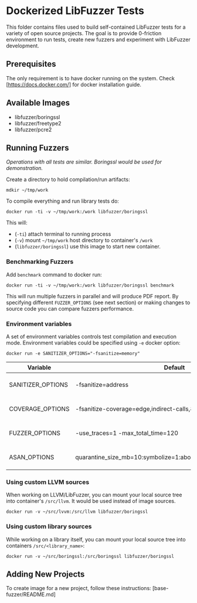 # Dockerized LibFuzzer Tests

This folder contains files used to build self-contained LibFuzzer tests
for a variety of open source projects. The goal is to provide 0-friction
environment to run tests, create new fuzzers and experiment with LibFuzzer
development.


## Prerequisites

The only requirement is to have docker running on the system.
Check [https://docs.docker.com/] for docker installation guide.

## Available Images
* libfuzzer/boringssl
* libfuzzer/freetype2
* libfuzzer/pcre2

## Running Fuzzers
*Operations with all tests are similar. Boringssl would be used for demonstration.*

Create a directory to hold compilation/run artifacts:
```
mdkir ~/tmp/work
```

To compile everything and run library tests do:
```
docker run -ti -v ~/tmp/work:/work libfuzzer/boringssl
```

This will:
- (`-ti`) attach terminal to running process
- (`-v`) mount `~/tmp/work` host directory to container's `/work`
- (`libfuzzer/boringssl`) use this image to start new container.

### Benchmarking Fuzzers

Add `benchmark` command to docker run:

```
docker run -ti -v ~/tmp/work:/work libfuzzer/boringssl benchmark
```

This will run multiple fuzzers in parallel and will produce PDF
report. By specifying different `FUZZER_OPTIONS` (see next section)
or making changes to source code you can compare fuzzers performance.

### Environment variables
A set of environment variables controls test compilation and execution mode.
Environment variables could be specified using `-e` docker option:

```
docker run -e SANITIZER_OPTIONS="-fsanitize=memory"
```

Variable    | Default | Description
----------- | ------- | -----
SANITIZER_OPTIONS | -fsanitize=address | Compiler's sanitizer options.
COVERAGE_OPTIONS | -fsanitize-coverage=edge,indirect-calls,8bit-counters,trace-cmp | Compiler's coverage options.
FUZZER_OPTIONS | -use_traces=1 -max_total_time=120 | Fuzzer's running options
ASAN_OPTIONS | quarantine_size_mb=10:symbolize=1:abort_on_error=1:handle_abort=1 | Asan's running options

### Using custom LLVM sources
When working on LLVM/LibFuzzer, you can mount your local source tree into container's `/src/llvm`. It would be used instead of image sources.

```
docker run -v ~/src/lvvm:/src/llvm libfuzzer/boringssl
```

### Using custom library sources
While working on a library itself, you can mount your local source tree into
containers `/src/<library_name>`:

```
docker run -v ~/src/boringssl:/src/boringssl libfuzzer/boringssl
```

## Adding New Projects
To create image for a new project, follow these instructions: [base-fuzzer/README.md]
